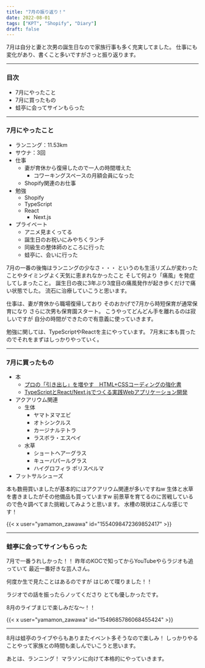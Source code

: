 ```yaml
---
title: "7月の振り返り！"
date: 2022-08-01
tags: ["KPT", "Shopify", "Diary"]
draft: false
---
```


7月は自分と妻と次男の誕生日なので家族行事も多く充実してました。
仕事にも変化があり、書くこと多いですがさっと振り返ります。

---

### 目次

- 7月にやったこと
- 7月に買ったもの
- 蛙亭に会ってサインもらった

---

### 7月にやったこと

- ランニング：11.53km
- サウナ：3回
- 仕事
  - 妻が育休から復帰したので一人の時間増えた
    - コワーキングスペースの月額会員になった
  - Shopify関連のお仕事
- 勉強
  - Shopify
  - TypeScript
  - React
    - Next.js
- プライベート
  - アニメ見まくってる
  - 誕生日のお祝いにみやちくランチ
  - 同級生の整体師のところに行った
  - 蛙亭に、会いに行った

7月の一番の後悔はランニングの少なさ・・・
というのも生活リズムが変わったことやタイミングよく天気に恵まれなかったこと
そして何より「痛風」を発症してしまったこと。
誕生日の夜に3年ぶり3度目の痛風発作が起き歩くだけで痛い状態でした。
流石に治療していこうと思います。

仕事は、妻が育休から職場復帰しており
そのおかげで7月から時短保育が通常保育になり
さらに次男も保育園スタート。
こうやってどんどん手を離れるのは寂しいですが
自分の時間ができたので有意義に使っていきます。

勉強に関しては、TypeScriptやReactを主にやっています。
7月末に本も買ったのでそれをまずはしっかりやっていく。

---

### 7月に買ったもの

- 本
  - [プロの「引き出し」を増やす　HTML+CSSコーディングの強化書](https://books.mdn.co.jp/books/3221303016/?page=2&direct=1)
  - [TypeScriptとReact/Next.jsでつくる実践Webアプリケーション開発](https://gihyo.jp/book/2022/978-4-297-12916-3)
- アクアリウム関連
  - 生体
    - ヤマトヌマエビ
    - オトシンクルス
    - カージナルテトラ
    - ラスボラ・エスペイ
  - 水草
    - ショートヘアーグラス
    - キューバパールグラス
    - ハイグロフィラ ポリスペルマ
- フットサルシューズ

本も数冊買いましたが基本的にはアクアリウム関連が多いですねw
生体と水草を書きましたがその他備品も買っていますw
前景草を育てるのに苦戦しているので色々調べてまた挑戦してみようと思います。
水槽の現状はこんな感じです！

{{< x user="yamamon_zawawa" id="1554098472369852417" >}}

---

### 蛙亭に会ってサインもらった

7月で一番うれしかった！！
昨年のKOCで知ってからYouTubeやらラジオも追っていて
最近一番好きな芸人さん。

何度か生で見たことはあるのですが
はじめて喋りました！！

ラジオでの話を振ったらノッてくださり
とても優しかったです。

8月のライブまじで楽しみだな〜！！

{{< x user="yamamon_zawawa" id="1549685786068455424" >}}

---

8月は蛙亭のライブやらもありまたイベント多そうなので楽しみ！
しっかりやることやって家族との時間も楽しんでいこうと思います。

あとは、ランニング！
マラソンに向けて本格的にやっていきます。
